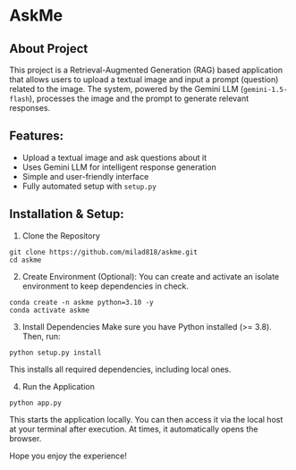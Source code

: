 # AskMe

## About Project
This project is a Retrieval-Augmented Generation (RAG) based application that allows users to upload a textual image and input a prompt (question) related to the image. The system, powered by the Gemini LLM (`gemini-1.5-flash`), processes the image and the prompt to generate relevant responses.

## Features:

- Upload a textual image and ask questions about it
- Uses Gemini LLM for intelligent response generation
- Simple and user-friendly interface
- Fully automated setup with `setup.py`

## Installation & Setup:
1. Clone the Repository
```
git clone https://github.com/milad818/askme.git
cd askme
```

2. Create Environment (Optional):
You can create and activate an isolate environment to keep dependencies in check.
```
conda create -n askme python=3.10 -y
conda activate askme
```

3. Install Dependencies
Make sure you have Python installed (>= 3.8). Then, run:

```
python setup.py install
```
This installs all required dependencies, including local ones.

4. Run the Application

```
python app.py
```

This starts the application locally. You can then access it via the local host at your terminal after execution. At times, it automatically opens the browser.

Hope you enjoy the experience!

